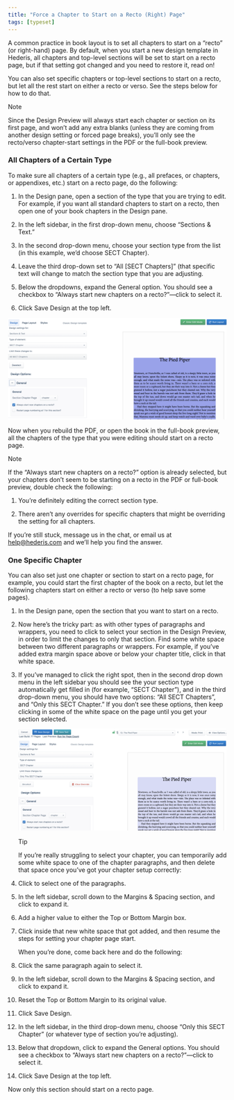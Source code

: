 ```yaml
---
title: "Force a Chapter to Start on a Recto (Right) Page"
tags: [typeset]
---
```

 
<html><body><section data-type="chapter" class="hsecchapter" data-hederis-type="hsecchapter" id="chapter-start-recto" data-pi-attrs="id: chapter-start-recto; data-tags: typeset;" role="doc-chapter" data-tags="typeset" data-author-name=" " data-book-title=" " title="Force a Chapter to Start on a Recto (Right) Page"><p class="hblkp" data-hederis-type="hblkp" id="p0CUAzyye">A common practice in book layout is to set all chapters to start on a &#8220;recto&#8221; (or right-hand) page. By default, when you start a new design template in Hederis, all chapters and top-level sections will be set to start on a recto page, but if that setting got changed and you need to restore it, read on!</p><p class="hblkp" data-hederis-type="hblkp" id="pxKA2hX2b">You can also set specific chapters or top-level sections to start on a recto, but let all the rest start on either a recto or verso. See the steps below for how to do that.</p><aside class="hwprbox box" data-hederis-type="hwprbox" id="poveNeEkm" data-type="sidebar"><p class="hblktype" data-hederis-type="hblktype" id="p3QEm0W1M">Note</p><p class="hblkp" data-hederis-type="hblkp" id="pqiPSgteY">Since the Design Preview will always start each chapter or section on its first page, and won&#8217;t add any extra blanks (unless they are coming from another design setting or forced page breaks), you&#8217;ll only see the recto/verso chapter-start settings in the PDF or the full-book preview. </p></aside><section class="hwprsubsection" data-hederis-type="hwprsubsection" id="pk4PeJ4Qm" data-type="subsection" title="All Chapters of a Certain Type"><h1 data-hederis-type="hblktitle" class="hblktitle" id="pqmmepTqX">All Chapters of a Certain Type</h1><p class="hblkp" data-hederis-type="hblkp" id="pTY3wJGL2">To make sure all chapters of a certain type (e.g., all prefaces, or chapters, or appendixes, etc.) start on a recto page, do the following:</p><ol class="hwprnumlist" data-hederis-type="hwprnumlist" id="pZO7zUne6"><li class="hblkoli" data-hederis-type="hblkoli" id="liD1bc1Bsr"><p class="hblkoli" data-hederis-type="hblklip" id="pkRgAB7Qi">In the Design pane, open a section of the type that you are trying to edit. For example, if you want all standard chapters to start on a recto, then open one of your book chapters in the Design pane.</p></li><li class="hblkoli" data-hederis-type="hblkoli" id="lilOF6YUAC"><p class="hblkoli" data-hederis-type="hblklip" id="pjfPnTxtL">In the left sidebar, in the first drop-down menu, choose &#8220;Sections &amp; Text.&#8221;</p></li><li class="hblkoli" data-hederis-type="hblkoli" id="liXUo3OXRC"><p class="hblkoli" data-hederis-type="hblklip" id="psAvIUFsa">In the second drop-down menu, choose your section type from the list (in this example, we&#8217;d choose SECT Chapter).</p></li><li class="hblkoli" data-hederis-type="hblkoli" id="liCCjtKqyR"><p class="hblkoli" data-hederis-type="hblklip" id="pJyyyAXAU">Leave the third drop-down set to &#8220;All [SECT Chapters]&#8221; (that specific text will change to match the section type that you are adjusting.</p></li><li class="hblkoli" data-hederis-type="hblkoli" id="li7pzg5XxM"><p class="hblkoli" data-hederis-type="hblklip" id="pN1KsJNul">Below the dropdowns, expand the General option. You should see a checkbox to &#8220;Always start new chapters on a recto?&#8221;&#8212;click to select it.</p></li><li class="hblkoli" data-hederis-type="hblkoli" id="liiv2dQ8MW"><p class="hblkoli" data-hederis-type="hblklip" id="pv5P5COhT">Click Save Design at the top left.</p></li></ol><img data-hederis-type="hblkimg" class="hblkimg" id="pBhnYHJRS" src="/images/recto1.png" data-img-src="/images/recto1.png"/><p class="hblkp" data-hederis-type="hblkp" id="pJZrqYhoH">Now when you rebuild the PDF, or open the book in the full-book preview, all the chapters of the type that you were editing should start on a recto page.</p><aside class="hwprbox box" data-hederis-type="hwprbox" id="pHT9jJ5oS" data-type="sidebar"><p class="hblktype" data-hederis-type="hblktype" id="paLt2C2bp">Note</p><p class="hblkp" data-hederis-type="hblkp" id="pgucOXiSm">If the &#8220;Always start new chapters on a recto?&#8221; option is already selected, but your chapters don&#8217;t seem to be starting on a recto in the PDF or full-book preview, double check the following:</p><ol class="hwprnumlist" data-hederis-type="hwprnumlist" id="pSaOBPvFO"><li class="hblkoli" data-hederis-type="hblkoli" id="liF6JP4hw0"><p class="hblkoli" data-hederis-type="hblklip" id="pBRaaSlNf">You&#8217;re definitely editing the correct section type.</p></li><li class="hblkoli" data-hederis-type="hblkoli" id="li0arf36v4"><p class="hblkoli" data-hederis-type="hblklip" id="pDfNgkCGY">There aren&#8217;t any overrides for specific chapters that might be overriding the setting for all chapters.</p></li></ol><p class="hblkp" data-hederis-type="hblkp" id="pybTyj3MU">If you&#8217;re still stuck, message us in the chat, or email us at <a href="mailto:help@hederis.com" data-hederis-type="hspana" id="pijdz4u2e"><span class="Hyperlink" data-hederis-type="hspnspan" id="pMlTLVVJk">help@hederis.com</span></a> and we&#8217;ll help you find the answer.</p></aside></section><section class="hwprsubsection" data-hederis-type="hwprsubsection" id="pZEcbj5lG" data-type="subsection" title="One Specific Chapter"><h1 data-hederis-type="hblktitle" class="hblktitle" id="p0B4bnNab">One Specific Chapter</h1><p class="hblkp" data-hederis-type="hblkp" id="pLT5jXlNP">You can also set just one chapter or section to start on a recto page, for example, you could start the first chapter of the book on a recto, but let the following chapters start on either a recto or verso (to help save some pages).</p><ol class="hwprnumlist" data-hederis-type="hwprnumlist" id="plo9VJxqe"><li class="hblkoli" data-hederis-type="hblkoli" id="liYKdCr2nr"><p class="hblkoli" data-hederis-type="hblklip" id="pHGI1HLK6">In the Design pane, open the section that you want to start on a recto.</p></li><li class="hblkoli" data-hederis-type="hblkoli" id="liRDpftNgY"><p class="hblkoli" data-hederis-type="hblklip" id="pHGpsBszt">Now here&#8217;s the tricky part: as with other types of paragraphs and wrappers, you need to click to select your section in the Design Preview, in order to limit the changes to only that section. Find some white space between two different paragraphs or wrappers. For example, if you&#8217;ve added extra margin space above or below your chapter title, click in that white space.</p></li><li class="hblkoli" data-hederis-type="hblkoli" id="liE0QPVzuf"><p class="hblkoli" data-hederis-type="hblklip" id="pyIqGd2Q1">If you&#8217;ve managed to click the right spot, then in the second drop down menu in the left sidebar you should see the your section type automatically get filled in (for example, &#8220;SECT Chapter&#8221;), and in the third drop-down menu, you should have two options: &#8220;All SECT Chapters&#8221;, and &#8220;Only this SECT Chapter.&#8221; If you don&#8217;t see these options, then keep clicking in some of the white space on the page until you get your section selected.</p><img data-hederis-type="hblkimg" class="hblkimg" id="puibhHzmA" src="/images/recto2.png" data-img-src="/images/recto2.png"/><aside class="hwprbox box" data-hederis-type="hwprbox" id="ptVr91MmZ" data-type="sidebar"><p class="hblktype" data-hederis-type="hblktype" id="pgT8txeqn">Tip</p><p class="hblkp" data-hederis-type="hblkp" id="piiCHpPaj">If you&#8217;re really struggling to select your chapter, you can temporarily add some white space to one of the chapter paragraphs, and then delete that space once you&#8217;ve got your chapter setup correctly:</p><li class="hblkoli" data-hederis-type="hblkoli" id="liqcExp87T"><p class="hblkoli" data-hederis-type="hblklip" id="pOcyjsBqH">Click to select one of the paragraphs.</p></li><li class="hblkoli" data-hederis-type="hblkoli" id="lidfOOO5kf"><p class="hblkoli" data-hederis-type="hblklip" id="pTogC35Us">In the left sidebar, scroll down to the Margins &amp; Spacing section, and click to expand it.</p></li><li class="hblkoli" data-hederis-type="hblkoli" id="liijPpXcjc"><p class="hblkoli" data-hederis-type="hblklip" id="p2AFZyBmn">Add a higher value to either the Top or Bottom Margin box.</p></li><li class="hblkoli" data-hederis-type="hblkoli" id="limDQtpLn6"><p class="hblkoli" data-hederis-type="hblklip" id="pFX5msMeb">Click inside that new white space that got added, and then resume the steps for setting your chapter page start. </p><p class="hblkp" data-hederis-type="hblkp" id="pVUv7ynhF">When you&#8217;re done, come back here and do the following:</p></li><li class="hblkoli" data-hederis-type="hblkoli" id="liqe6D1jj9"><p class="hblkoli" data-hederis-type="hblklip" id="pLHMURPxq">Click the same paragraph again to select it.</p></li><li class="hblkoli" data-hederis-type="hblkoli" id="liOuwhoTPJ"><p class="hblkoli" data-hederis-type="hblklip" id="pERjKgPk2">In the left sidebar, scroll down to the Margins &amp; Spacing section, and click to expand it.</p></li><li class="hblkoli" data-hederis-type="hblkoli" id="liLMFUNqdS"><p class="hblkoli" data-hederis-type="hblklip" id="pMrNhpHqD">Reset the Top or Bottom Margin to its original value.</p></li><li class="hblkoli" data-hederis-type="hblkoli" id="liaTZFJCFW"><p class="hblkoli" data-hederis-type="hblklip" id="piSKHRJ9Z">Click Save Design.</p></li></aside></li><li class="hblkoli" data-hederis-type="hblkoli" id="liJMryn7KA"><p class="hblkoli" data-hederis-type="hblklip" id="pqTGkdkCm">In the left sidebar, in the third drop-down menu, choose &#8220;Only this SECT Chapter&#8221; (or whatever type of section you&#8217;re adjusting).</p></li><li class="hblkoli" data-hederis-type="hblkoli" id="li3OxBRkfP"><p class="hblkoli" data-hederis-type="hblklip" id="pAYGc05SK">Below that dropdown, click to expand the General options. You should see a checkbox to &#8220;Always start new chapters on a recto?&#8221;&#8212;click to select it.</p></li><li class="hblkoli" data-hederis-type="hblkoli" id="lijnDllCG1"><p class="hblkoli" data-hederis-type="hblklip" id="pp8fujDzl">Click Save Design at the top left.</p></li></ol><p class="hblkp" data-hederis-type="hblkp" id="pN2n3zqqe">Now only this section should start on a recto page.</p></section></section></body></html>
